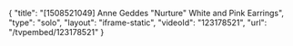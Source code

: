 {
    "title": "[1508521049] Anne Geddes \"Nurture\" White and Pink Earrings",
    "type": "solo",
    "layout": "iframe-static",
    "videoId": "123178521",
    "url": "\/tvpembed\/123178521"
}